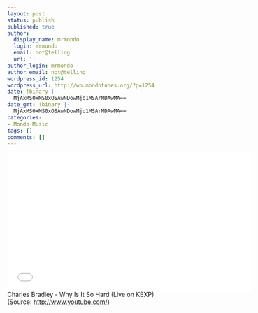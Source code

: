 ```yaml
---
layout: post
status: publish
published: true
author:
  display_name: mrmondo
  login: mrmondo
  email: not@telling
  url: ''
author_login: mrmondo
author_email: not@telling
wordpress_id: 1254
wordpress_url: http://wp.mondotunes.org/?p=1254
date: !binary |-
  MjAxMS0xMS0xOSAwNDowMjo1MSArMDAwMA==
date_gmt: !binary |-
  MjAxMS0xMS0xOSAwNDowMjo1MSArMDAwMA==
categories:
- Mondo Music
tags: []
comments: []
---
```

<iframe width="560" height="315" src="//www.youtube.com/embed/yBdTVmSVq14" frameborder="0"> </iframe>
Charles Bradley - Why Is It So Hard (Live on KEXP)
<div class="attribution">(<span>Source:</span> <a href="http://www.youtube.com/">http://www.youtube.com/</a>)</div>
